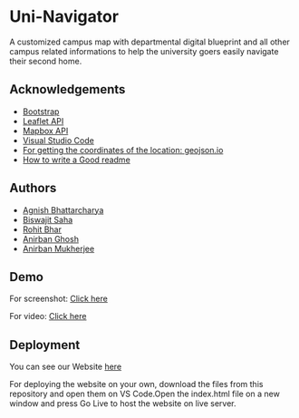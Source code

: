 # Uni-Navigator
A customized campus map with departmental digital blueprint and all other campus related informations to help the university goers easily navigate their second home.


## Acknowledgements

 - [Bootstrap](https://getbootstrap.com/)
 - [Leaflet API](https://leafletjs.com/)
 - [Mapbox API](https://www.mapbox.com/)
 - [Visual Studio Code](https://code.visualstudio.com/)
 - [For getting the coordinates of the location: geojson.io](https://geojson.io/#map=2/20.0/0.0)
 - [How to write a Good readme](https://www.youtube.com/watch?v=QcZKsbgsLa4)

  
## Authors

 - [Agnish Bhattarcharya](https://github.com/AGNISH13)
 - [Biswajit Saha](https://github.com/Raj1411)
 - [Rohit Bhar](https://github.com/BRohit31)
 - [Anirban Ghosh](https://github.com/anirbang2002)
 - [Anirban Mukherjee](https://github.com/anirbanm1728)

  
## Demo
For screenshot: [Click here](https://drive.google.com/drive/folders/1T6yWMVfr5ifNxLTBA0COfnASz9maxCj6?usp=sharing)

For video: [Click here](https://youtu.be/Fd7I88mcFC0)

  
## Deployment
You can see our Website [here](https://agnish13.github.io/HackNPitch_PentaNoobs_Uni-Nav/index.html)

For deploying the website on your own, download the files from this repository and open them on VS Code.Open the index.html file on a new window and press Go Live to host the website on live server.
